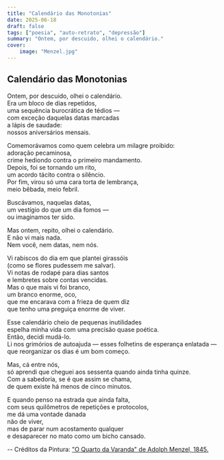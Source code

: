 ```yaml
---
title: "Calendário das Monotonias"
date: 2025-06-18
draft: false
tags: ["poesia", "auto-retrato", "depressão"]
summary: "Ontem, por descuido, olhei o calendário."
cover:
    image: "Menzel.jpg"
---
```


## Calendário das Monotonias

Ontem, por descuido, olhei o calendário.<br>
Era um bloco de dias repetidos,<br>
uma sequência burocrática de tédios —<br>
com exceção daquelas datas marcadas<br>
a lápis de saudade:<br>
nossos aniversários mensais.<br>

Comemorávamos como quem celebra um milagre proibido:<br>
adoração pecaminosa,<br>
crime hediondo contra o primeiro mandamento.<br>
Depois, foi se tornando um rito,<br>
um acordo tácito contra o silêncio.<br>
Por fim, virou só uma cara torta de lembrança,<br>
meio bêbada, meio febril.<br>

Buscávamos, naquelas datas,<br>
um vestígio do que um dia fomos —<br>
ou imaginamos ter sido.<br>

Mas ontem, repito, olhei o calendário.<br>
E não vi mais nada.<br>
Nem você, nem datas, nem nós.<br>

Vi rabiscos do dia em que plantei girassóis<br>
(como se flores pudessem me salvar).<br>
Vi notas de rodapé para dias santos<br>
e lembretes sobre contas vencidas.<br>
Mas o que mais vi foi branco,<br>
um branco enorme, oco,<br>
que me encarava com a frieza de quem diz<br>
que tenho uma preguiça enorme de viver.<br>

Esse calendário cheio de pequenas inutilidades<br>
espelha minha vida com uma precisão quase poética.<br>
Então, decidi mudá-lo.<br>
Li nos grimórios de autoajuda — esses folhetins de esperança enlatada —<br>
que reorganizar os dias é um bom começo.<br>

Mas, cá entre nós,<br>
só aprendi que cheguei aos sessenta quando ainda tinha quinze.<br>
Com a sabedoria, se é que assim se chama,<br>
de quem existe há menos de cinco minutos.<br>

E quando penso na estrada que ainda falta,<br>
com seus quilômetros de repetições e protocolos,<br>
me dá uma vontade danada<br>
não de viver,<br>
mas de parar num acostamento qualquer<br>
e desaparecer no mato como um bicho cansado.

--
Créditos da Pintura: ["O Quarto da Varanda" de Adolph Menzel, 1845.](https://artsandculture.google.com/asset/the-balcony-room-adolph-menzel/fwHrPjX2ArS8TQ?hl=en)
